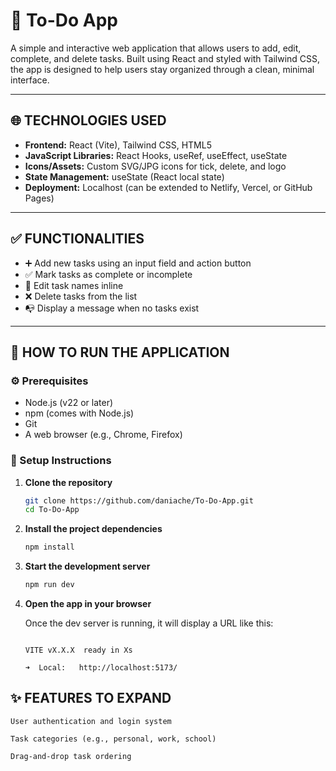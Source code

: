 # 📝 To-Do App

A simple and interactive web application that allows users to add, edit, complete, and delete tasks. Built using React and styled with Tailwind CSS, the app is designed to help users stay organized through a clean, minimal interface.

---

## 🌐 TECHNOLOGIES USED

- **Frontend:** React (Vite), Tailwind CSS, HTML5
- **JavaScript Libraries:** React Hooks, useRef, useEffect, useState
- **Icons/Assets:** Custom SVG/JPG icons for tick, delete, and logo
- **State Management:** useState (React local state)
- **Deployment:** Localhost (can be extended to Netlify, Vercel, or GitHub Pages)

---

## ✅ FUNCTIONALITIES

- ➕ Add new tasks using an input field and action button  
- ✅ Mark tasks as complete or incomplete  
- 📝 Edit task names inline
- ❌ Delete tasks from the list  
- 📭 Display a message when no tasks exist  

---

## 🚀 HOW TO RUN THE APPLICATION

### ⚙️ Prerequisites

- Node.js (v22 or later)
- npm (comes with Node.js)
- Git
- A web browser (e.g., Chrome, Firefox)

### 🧱 Setup Instructions

1. **Clone the repository**
   ```bash
   git clone https://github.com/daniache/To-Do-App.git
   cd To-Do-App

2. **Install the project dependencies**
    ```bash
   npm install
    
3. **Start the development server**
   ```bash
   npm run dev
   
4. **Open the app in your browser**
   
   Once the dev server is running, it will display a URL like this:
   ```arduino
   
   VITE vX.X.X  ready in Xs
   
   ➜  Local:   http://localhost:5173/

## ✨ FEATURES TO EXPAND

    User authentication and login system

    Task categories (e.g., personal, work, school)

    Drag-and-drop task ordering




    
